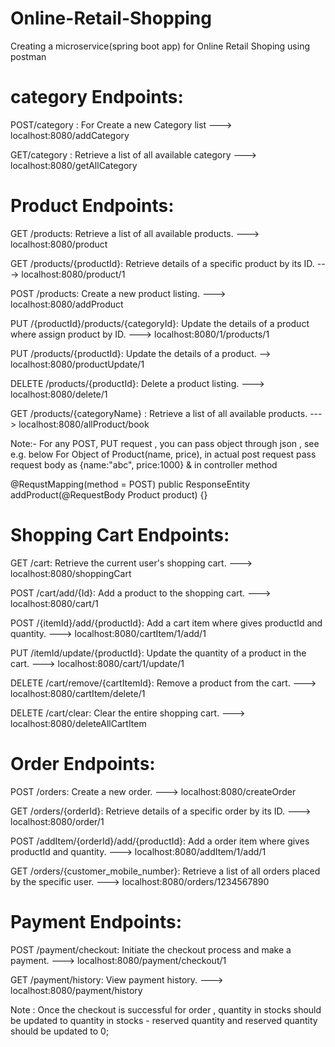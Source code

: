 # Online-Retail-Shopping
Creating a microservice(spring boot app) for Online Retail Shoping using postman

# category Endpoints:
POST/category : For Create a new Category list
---> localhost:8080/addCategory

GET/category : Retrieve a list of all available category
---> localhost:8080/getAllCategory

# Product Endpoints:

GET /products: Retrieve a list of all available products.
---> localhost:8080/product

GET /products/{productId}: Retrieve details of a specific product by its ID.
---> localhost:8080/product/1

POST /products: Create a new product listing.
---> localhost:8080/addProduct

PUT /{productId}/products/{categoryId}: Update the details of a product where assign product by ID.
---> localhost:8080/1/products/1

PUT /products/{productId}: Update the details of a product.
--> localhost:8080/productUpdate/1

DELETE /products/{productId}: Delete a product listing.
---> localhost:8080/delete/1

GET /products/{categoryName} : Retrieve a list of all available products.
---> localhost:8080/allProduct/book


Note:- For any POST, PUT request , you can pass object through json , see e.g. below 
For Object of Product(name, price), in actual post request pass request body as {name:"abc", price:1000}
& in controller method 

@RequstMapping(method = POST)
public ResponseEntity addProduct(@RequestBody Product product) {}

# Shopping Cart Endpoints:

GET /cart: Retrieve the current user's shopping cart.
---> localhost:8080/shoppingCart

POST /cart/add/{Id}: Add a product to the shopping cart.
---> localhost:8080/cart/1

POST /{itemId}/add/{productId}: Add a cart item where gives productId and quantity.
---> localhost:8080/cartItem/1/add/1

PUT /itemId/update/{productId}: Update the quantity of a product in the cart.
---> localhost:8080/cart/1/update/1

DELETE /cart/remove/{cartItemId}: Remove a product from the cart.
---> localhost:8080/cartItem/delete/1

DELETE /cart/clear: Clear the entire shopping cart.
---> localhost:8080/deleteAllCartItem

# Order Endpoints:

POST /orders: Create a new order.
---> localhost:8080/createOrder

GET /orders/{orderId}: Retrieve details of a specific order by its ID.
---> localhost:8080/order/1

POST /addItem/{orderId}/add/{productId}: Add a order item where gives productId and quantity.
---> localhost:8080/addItem/1/add/1

GET /orders/{customer_mobile_number}: Retrieve a list of all orders placed by the specific user.
---> localhost:8080/orders/1234567890

# Payment Endpoints:

POST /payment/checkout: Initiate the checkout process and make a payment.
---> localhost:8080/payment/checkout/1

GET /payment/history: View payment history.
---> localhost:8080/payment/history

Note : Once the checkout is successful for order , quantity in stocks should be updated to quantity in stocks - reserved quantity and reserved quantity should be updated to 0;
